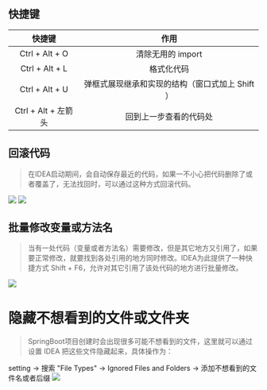 ## 快捷键

|     快捷键     |                      作用                       |
| :------------: | :---------------------------------------------: |
| Ctrl + Alt + O |                清除无用的 import                |
| Ctrl + Alt + L |                   格式化代码                    |
| Ctrl + Alt + U | 弹框式展现继承和实现的结构（窗口式加上 Shift ） |
|      Ctrl + Alt + 左箭头  |          回到上一步查看的代码处                                       |



## 回滚代码

> 在IDEA启动期间，会自动保存最近的代码，如果一不小心把代码删除了或者覆盖了，无法找回时，可以通过这种方式回滚代码。

<img src="https://run-notes-pictures.oss-cn-hangzhou.aliyuncs.com/2022/11/16/Snipaste_2022-11-16_16-36-14.png">

<img src="https://run-notes-pictures.oss-cn-hangzhou.aliyuncs.com/2022/11/16/Snipaste_2022-11-16_16-38-14.png">



## 批量修改变量或方法名

> 当有一处代码（变量或者方法名）需要修改，但是其它地方又引用了，如果要正常修改，就要找到各处引用的地方同时修改。IDEA为此提供了一种快捷方式 Shift + F6，允许对其它引用了该处代码的地方进行批量修改。

<img src="https://run-notes-pictures.oss-cn-hangzhou.aliyuncs.com/2022/11/16/Snipaste_2022-11-16_16-43-59.png">   


# 隐藏不想看到的文件或文件夹
> SpringBoot项目创建时会出现很多可能不想看到的文件，这里就可以通过设置 IDEA 把这些文件隐藏起来，具体操作为：

setting -> 搜索 "File Types" -> Ignored Files and Folders -> 添加不想看到的文件名或者后缀
<img src="https://run-notes-pictures.oss-cn-hangzhou.aliyuncs.com/2023/1/2/Snipaste_2023-01-02_18-34-23.png">


